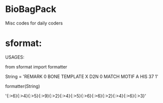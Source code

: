 # BioBagPack
Misc codes for daily coders


# sformat:

USAGES:

from sformat import formatter

String = 'REMARK   0 BONE TEMPLATE X D2N    0 MATCH MOTIF A HIS    37  1'

formatter(String)

'{:>6}{:>4}{:>5}{:>9}{:>2}{:>4}{:>5}{:>6}{:>6}{:>2}{:>4}{:>6}{:>3}'
